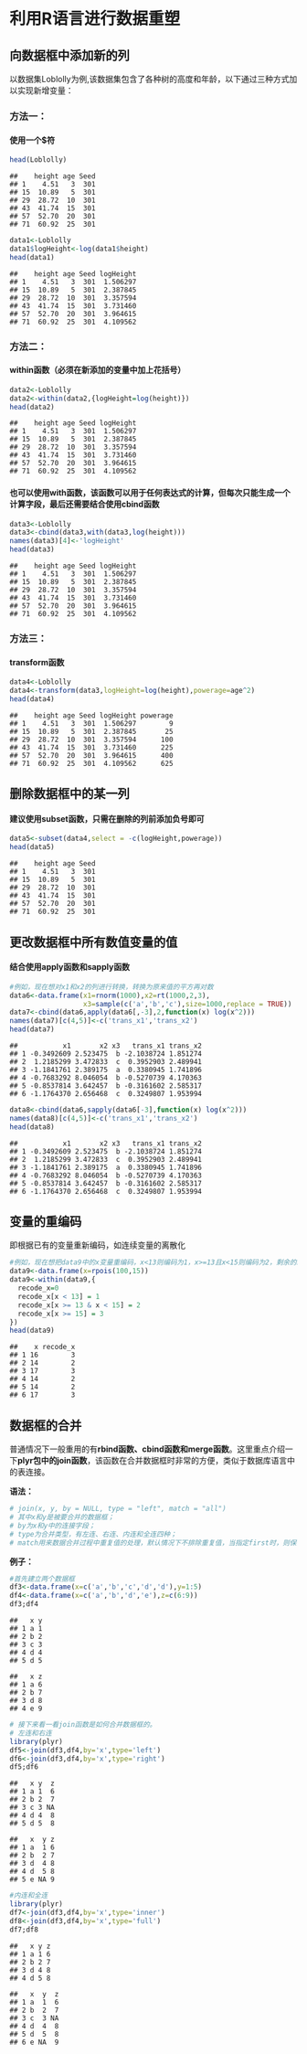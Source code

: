 利用R语言进行数据重塑
================

向数据框中添加新的列
--------------------

以数据集Loblolly为例,该数据集包含了各种树的高度和年龄，以下通过三种方式加以实现新增变量：

### 方法一：

#### 使用一个$符

``` r
head(Loblolly)
```

    ##    height age Seed
    ## 1    4.51   3  301
    ## 15  10.89   5  301
    ## 29  28.72  10  301
    ## 43  41.74  15  301
    ## 57  52.70  20  301
    ## 71  60.92  25  301

``` r
data1<-Loblolly
data1$logHeight<-log(data1$height)
head(data1)
```

    ##    height age Seed logHeight
    ## 1    4.51   3  301  1.506297
    ## 15  10.89   5  301  2.387845
    ## 29  28.72  10  301  3.357594
    ## 43  41.74  15  301  3.731460
    ## 57  52.70  20  301  3.964615
    ## 71  60.92  25  301  4.109562

### 方法二：

#### within函数（必须在新添加的变量中加上花括号）

``` r
data2<-Loblolly
data2<-within(data2,{logHeight=log(height)})
head(data2)
```

    ##    height age Seed logHeight
    ## 1    4.51   3  301  1.506297
    ## 15  10.89   5  301  2.387845
    ## 29  28.72  10  301  3.357594
    ## 43  41.74  15  301  3.731460
    ## 57  52.70  20  301  3.964615
    ## 71  60.92  25  301  4.109562

#### 也可以使用with函数，该函数可以用于任何表达式的计算，但每次只能生成一个计算字段，最后还需要结合使用cbind函数

``` r
data3<-Loblolly
data3<-cbind(data3,with(data3,log(height)))
names(data3)[4]<-'logHeight'
head(data3)
```

    ##    height age Seed logHeight
    ## 1    4.51   3  301  1.506297
    ## 15  10.89   5  301  2.387845
    ## 29  28.72  10  301  3.357594
    ## 43  41.74  15  301  3.731460
    ## 57  52.70  20  301  3.964615
    ## 71  60.92  25  301  4.109562

### 方法三：

#### transform函数

``` r
data4<-Loblolly
data4<-transform(data3,logHeight=log(height),powerage=age^2)
head(data4)
```

    ##    height age Seed logHeight powerage
    ## 1    4.51   3  301  1.506297        9
    ## 15  10.89   5  301  2.387845       25
    ## 29  28.72  10  301  3.357594      100
    ## 43  41.74  15  301  3.731460      225
    ## 57  52.70  20  301  3.964615      400
    ## 71  60.92  25  301  4.109562      625

删除数据框中的某一列
--------------------

#### 建议使用subset函数，只需在删除的列前添加负号即可

``` r
data5<-subset(data4,select = -c(logHeight,powerage))
head(data5)
```

    ##    height age Seed
    ## 1    4.51   3  301
    ## 15  10.89   5  301
    ## 29  28.72  10  301
    ## 43  41.74  15  301
    ## 57  52.70  20  301
    ## 71  60.92  25  301

更改数据框中所有数值变量的值
----------------------------

#### 结合使用apply函数和sapply函数

``` r
#例如，现在想对x1和x2的列进行转换，转换为原来值的平方再对数
data6<-data.frame(x1=rnorm(1000),x2=rt(1000,2,3),
                  x3=sample(c('a','b','c'),size=1000,replace = TRUE))
data7<-cbind(data6,apply(data6[,-3],2,function(x) log(x^2)))
names(data7)[c(4,5)]<-c('trans_x1','trans_x2')
head(data7)
```

    ##           x1       x2 x3   trans_x1 trans_x2
    ## 1 -0.3492609 2.523475  b -2.1038724 1.851274
    ## 2  1.2185299 3.472833  c  0.3952903 2.489941
    ## 3 -1.1841761 2.389175  a  0.3380945 1.741896
    ## 4 -0.7683292 8.046054  b -0.5270739 4.170363
    ## 5 -0.8537814 3.642457  b -0.3161602 2.585317
    ## 6 -1.1764370 2.656468  c  0.3249807 1.953994

``` r
data8<-cbind(data6,sapply(data6[-3],function(x) log(x^2)))
names(data8)[c(4,5)]<-c('trans_x1','trans_x2')
head(data8)
```

    ##           x1       x2 x3   trans_x1 trans_x2
    ## 1 -0.3492609 2.523475  b -2.1038724 1.851274
    ## 2  1.2185299 3.472833  c  0.3952903 2.489941
    ## 3 -1.1841761 2.389175  a  0.3380945 1.741896
    ## 4 -0.7683292 8.046054  b -0.5270739 4.170363
    ## 5 -0.8537814 3.642457  b -0.3161602 2.585317
    ## 6 -1.1764370 2.656468  c  0.3249807 1.953994

变量的重编码
------------

即根据已有的变量重新编码，如连续变量的离散化

``` r
#例如，现在想把data9中的x变量重编码，x<13则编码为1，x>=13且x<15则编码为2，剩余的编码为3
data9<-data.frame(x=rpois(100,15))
data9<-within(data9,{
  recode_x=0
  recode_x[x < 13] = 1
  recode_x[x >= 13 & x < 15] = 2
  recode_x[x >= 15] = 3
})
head(data9)
```

    ##    x recode_x
    ## 1 16        3
    ## 2 14        2
    ## 3 17        3
    ## 4 14        2
    ## 5 14        2
    ## 6 17        3

数据框的合并
------------

普通情况下一般重用的有**rbind函数、cbind函数和merge函数**。这里重点介绍一下**plyr包中的join函数**，该函数在合并数据框时非常的方便，类似于数据库语言中的表连接。

**语法：**

``` r
# join(x, y, by = NULL, type = "left", match = "all")
# 其中x和y是被要合并的数据框；
# by为x和y中的连接字段；
# type为合并类型，有左连、右连、内连和全连四种；
# match用来数据合并过程中重复值的处理，默认情况下不排除重复值，当指定first时，则保留重复值中的第一个。
```

**例子：**

``` r
#首先建立两个数据框
df3<-data.frame(x=c('a','b','c','d','d'),y=1:5)
df4<-data.frame(x=c('a','b','d','e'),z=c(6:9))
df3;df4
```

    ##   x y
    ## 1 a 1
    ## 2 b 2
    ## 3 c 3
    ## 4 d 4
    ## 5 d 5

    ##   x z
    ## 1 a 6
    ## 2 b 7
    ## 3 d 8
    ## 4 e 9

``` r
# 接下来看一看join函数是如何合并数据框的。
# 左连和右连
library(plyr)
df5<-join(df3,df4,by='x',type='left')
df6<-join(df3,df4,by='x',type='right')
df5;df6
```

    ##   x y  z
    ## 1 a 1  6
    ## 2 b 2  7
    ## 3 c 3 NA
    ## 4 d 4  8
    ## 5 d 5  8

    ##   x  y z
    ## 1 a  1 6
    ## 2 b  2 7
    ## 3 d  4 8
    ## 4 d  5 8
    ## 5 e NA 9

``` r
#内连和全连
library(plyr)
df7<-join(df3,df4,by='x',type='inner')
df8<-join(df3,df4,by='x',type='full')
df7;df8
```

    ##   x y z
    ## 1 a 1 6
    ## 2 b 2 7
    ## 3 d 4 8
    ## 4 d 5 8

    ##   x  y  z
    ## 1 a  1  6
    ## 2 b  2  7
    ## 3 c  3 NA
    ## 4 d  4  8
    ## 5 d  5  8
    ## 6 e NA  9
